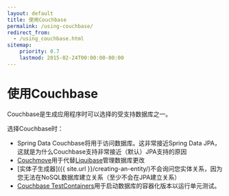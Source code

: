 ```yaml
---
layout: default
title: 使用Couchbase
permalink: /using-couchbase/
redirect_from:
  - /using_couchbase.html
sitemap:
    priority: 0.7
    lastmod: 2015-02-24T00:00:00-00:00
---
```


# <i class="fa fa-database"></i> 使用Couchbase

Couchbase是生成应用程序时可以选择的受支持数据库之一。

选择Couchbase时：

*   Spring Data Couchbase将用于访问数据库。这非常接近Spring Data JPA，这就是为什么Couchbase支持非常接近（默认）JPA支持的原因 
*   [Couchmove](https://github.com/differentway/couchmove)用于代替[Liquibase](http://www.liquibase.org/)管理数据库更改
*   [实体子生成器]({{ site.url }}/creating-an-entity/)不会询问您实体关系，因为您无法在NoSQL数据库建立关系（至少不会在JPA建立关系）
*   [Couchbase TestContainers](https://github.com/differentway/testcontainers-java-module-couchbase)用于启动数据库的容器化版本以运行单元测试。

<br/><br/><br/><br/><br/><br/><br/><br/><br/><br/>
